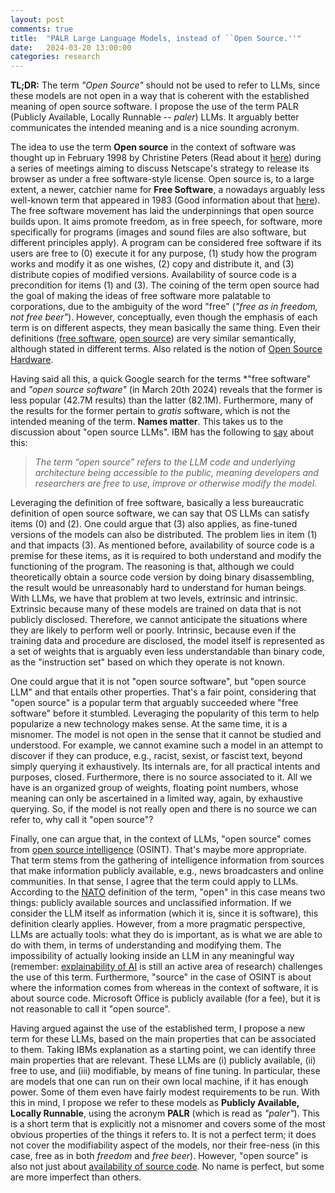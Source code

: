 ```yaml
---
layout: post
comments: true
title:  "PALR Large Language Models, instead of ``Open Source.''"
date:   2024-03-20 13:00:00
categories: research
---
```

   
**TL;DR:** The term *"Open Source"* should not be used to refer to LLMs, since these models are not open in a way that is coherent with the established meaning of open source software. I propose the use of the term PALR (Publicly Available, Locally Runnable -- *paler*) LLMs. It arguably better communicates the intended meaning and is a nice sounding acronym.  

The idea to use the term **Open source** in the context of software was thought up in February 1998 by Christine Peters (Read about it [here](https://opensource.com/article/18/2/coining-term-open-source-software)) during a series of meetings aiming to discuss Netscape's strategy to release its browser as under a free software-style license. Open source is, to a large extent, a newer, catchier name for **Free Software**, a nowadays arguably less well-known term that appeared in 1983 (Good information about that [here](https://en.wikipedia.org/wiki/Free_software)). The free software movement has laid the underpinnings that open source builds upon. It aims promote freedom, as in free speech, for software, more specifically for programs (images and sound files are also software, but different principles apply). A program can be considered free software if its users are free to (0) execute it for any purpose, (1) study how the program works and modify it as one wishes, (2) copy and distribute it, and (3) distribute copies of modified versions. Availability of source code is a precondition for items (1) and (3). The coining of the term open source had the goal of making the ideas of free software more palatable to corporations, due to the ambiguity of the word "free" (*"free as in freedom, not free beer"*). However, conceptually, even though the emphasis of each term is on different aspects, they mean basically the same thing. Even their definitions ([free software](https://www.gnu.org/philosophy/free-sw.en.html), [open source](https://opensource.org/osd)) are very similar semantically, although stated in different terms. Also related is the notion of [Open Source Hardware](https://en.wikipedia.org/wiki/Open-source_hardware).

Having said all this, a quick Google search for the terms *"free software" and *"open source software"* (in March 20th 2024) reveals that the former is less popular (42.7M results) than the latter (82.1M). Furthermore, many of the results for the former pertain to *gratis* software, which is not the intended meaning of the term. **Names matter**. This takes us to the discussion about "open source LLMs". IBM has the following to [say](https://www.ibm.com/blog/open-source-large-language-models-benefits-risks-and-types/) about this: 

> *The term “open source” refers to the LLM code and underlying architecture being accessible to the public, meaning developers and researchers are free to use, improve or otherwise modify the model.*

Leveraging the definition of free software, basically a less bureaucratic definition of open source software, we can say that OS LLMs can satisfy items (0) and (2). One could argue that (3) also applies, as fine-tuned  versions of the models can also be distributed. The problem lies in item (1) and that impacts (3). As mentioned before, availability of source code is a premise for these items, as it is required to both understand and modify the functioning of the program. The reasoning is that, although we could theoretically obtain a source code version by doing binary disassembling, the result would be unreasonably hard to understand for human beings. With LLMs, we have that problem at two levels, extrinsic and intrinsic. Extrinsic because many of these models are trained on data that is not publicly disclosed. Therefore, we cannot anticipate the situations where they are likely to perform well or poorly. Intrinsic, because even if the training data and procedure are disclosed, the model itself is represented as a set of weights that is arguably even less understandable than binary code, as the "instruction set" based on which they operate is not known. 

One could argue that it is not "open source software", but "open source LLM" and that entails other properties. That's a fair point, considering that "open source" is a popular term that arguably succeeded where "free software" before it stumbled. Leveraging the popularity of this term to help popularize a new technology makes sense. At the same time, it is a misnomer. The model is not open in the sense that it cannot be studied and understood. For example, we cannot examine such a model in an attempt to discover if they can produce, e.g., racist, sexist, or fascist text, beyond simply querying it exhaustively. Its internals are, for all practical intents and purposes, closed. Furthermore, there is no source associated to it. All we have is an organized group of weights, floating point numbers, whose meaning can only be ascertained in a limited way, again, by exhaustive querying. So, if the model is not really open and there is no source we can refer to, why call it "open source"? 

Finally, one can argue that, in the context of LLMs, "open source" comes from [open source intelligence](https://www.tandfonline.com/doi/full/10.1080/16161262.2023.2224091) (OSINT). That's maybe more appropriate. That term stems from the gathering of intelligence information from sources that make information publicly available, e.g., news broadcasters and online communities. In that sense, I agree that the term could apply to LLMs. According to the [NATO](https://nso.nato.int/natoterm/content/nato/pages/home.html) definition of the term, "open" in this case means two things: publicly available sources and unclassified information. If we consider the LLM itself as information (which it is, since it is software), this definition clearly applies. However, from a more pragmatic perspective, LLMs are actually tools: what they do is important, as is what we are able to do with them, in terms of understanding and modifying them. The impossibility of actually looking inside an LLM in any meaningful way (remember: [explainability of AI](https://www.sciencedirect.com/science/article/pii/S0950705123000230) is still an active area of research) challenges the use of this term. Furthermore, "source" in the case of OSINT is about where the information comes from whereas in the context of software, it is about source code. Microsoft Office is publicly available (for a fee), but it is not reasonable to call it "open source". 

Having argued against the use of the established term, I propose a new term for these LLMs, based on the main properties that can be associated to them. Taking IBMs explanation as a starting point, we can identify three main properties that are relevant. These LLMs are (i) publicly available, (ii) free to use, and (iii) modifiable, by means of fine tuning. In particular, these are models that one can run on their own local machine, if it has enough power. Some of them even have fairly modest requirements to be run. With this in mind, I propose we refer to these models as **Publicly Available, Locally Runnable**, using the acronym **PALR** (which is read as *"paler"*). This is a short term that is explicitly not a misnomer and covers some of the most obvious properties of the things it refers to. It is not a perfect term; it does not cover the modifiability aspect of the models, nor their free-ness (in this case, free as in both *freedom* and *free beer*). However, "open source" is also not just about [availability of source code](https://opensource.com/article/19/8/what-open-source-not). No name is perfect, but some are more imperfect than others. 
